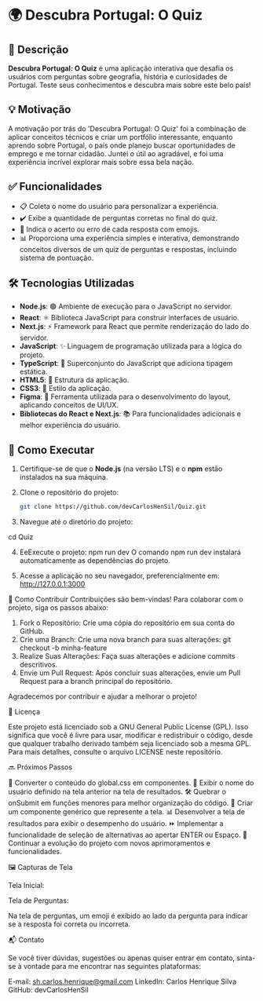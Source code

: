 # 🌍 **Descubra Portugal: O Quiz**

## 📖 Descrição

**Descubra Portugal: O Quiz** é uma aplicação interativa que desafia os usuários com perguntas sobre geografia, história e curiosidades de Portugal. Teste seus conhecimentos e descubra mais sobre este belo país!

## 💡 Motivação

A motivação por trás do 'Descubra Portugal: O Quiz' foi a combinação de aplicar conceitos técnicos e criar um portfólio interessante, enquanto aprendo sobre Portugal, o país onde planejo buscar oportunidades de emprego e me tornar cidadão. Juntei o útil ao agradável, e foi uma experiência incrível explorar mais sobre essa bela nação.

## ✅ Funcionalidades

- 📋 Coleta o nome do usuário para personalizar a experiência.
- ✔️ Exibe a quantidade de perguntas corretas no final do quiz.
- 🎉 Indica o acerto ou erro de cada resposta com emojis.
- 📊 Proporciona uma experiência simples e interativa, demonstrando conceitos diversos de um quiz de perguntas e respostas, incluindo sistema de pontuação.

## 🛠️ Tecnologias Utilizadas

- **Node.js**: 🟢 Ambiente de execução para o JavaScript no servidor.
- **React**: ⚛️ Biblioteca JavaScript para construir interfaces de usuário.
- **Next.js**: ⚡ Framework para React que permite renderização do lado do servidor.
- **JavaScript**: ✨ Linguagem de programação utilizada para a lógica do projeto.
- **TypeScript**: 📝 Superconjunto do JavaScript que adiciona tipagem estática.
- **HTML5**: 📄 Estrutura da aplicação.
- **CSS3**: 🎨 Estilo da aplicação.
- **Figma**: 📐 Ferramenta utilizada para o desenvolvimento do layout, aplicando conceitos de UI/UX.
- **Bibliotecas do React e Next.js**: 📚 Para funcionalidades adicionais e melhor experiência do usuário.

## 🚀 Como Executar

1. Certifique-se de que o **Node.js** (na versão LTS) e o **npm** estão instalados na sua máquina.

2. Clone o repositório do projeto:

   ```bash
   git clone https://github.com/devCarlosHenSil/Quiz.git

3. Navegue até o diretório do projeto:

cd Quiz

4. EeExecute o projeto:
npm run dev
O comando npm run dev instalará automaticamente as dependências do projeto.

5. Acesse a aplicação no seu navegador, preferencialmente em:
http://127.0.0.1:3000

🤝 Como Contribuir
Contribuições são bem-vindas! Para colaborar com o projeto, siga os passos abaixo:

1. Fork o Repositório: Crie uma cópia do repositório em sua conta do GitHub.
2. Crie uma Branch: Crie uma nova branch para suas alterações:
git checkout -b minha-feature
3. Realize Suas Alterações: Faça suas alterações e adicione commits descritivos.
4. Envie um Pull Request: Após concluir suas alterações, envie um Pull Request para a branch principal do repositório.

Agradecemos por contribuir e ajudar a melhorar o projeto!

📜 Licença

Este projeto está licenciado sob a GNU General Public License (GPL). Isso significa que você é livre para usar, modificar e redistribuir o código, desde que qualquer trabalho derivado também seja licenciado sob a mesma GPL. Para mais detalhes, consulte o arquivo LICENSE neste repositório.

🔜 Próximos Passos

🔄 Converter o conteúdo do global.css em componentes.
📝 Exibir o nome do usuário definido na tela anterior na tela de resultados.
🛠️ Quebrar o onSubmit em funções menores para melhor organização do código.
📱 Criar um componente genérico que represente a tela.
📊 Desenvolver a tela de resultados para exibir o desempenho do usuário.
⏩ Implementar a funcionalidade de seleção de alternativas ao apertar ENTER ou Espaço.
🔧 Continuar a evolução do projeto com novos aprimoramentos e funcionalidades.

🖼️ Capturas de Tela

Tela Inicial:

Tela de Perguntas:

Na tela de perguntas, um emoji é exibido ao lado da pergunta para indicar se a resposta foi correta ou incorreta.

📬 Contato

Se você tiver dúvidas, sugestões ou apenas quiser entrar em contato, sinta-se à vontade para me encontrar nas seguintes plataformas:

E-mail: sh.carlos.henrique@gmail.com
LinkedIn: Carlos Henrique Silva
GitHub: devCarlosHenSil